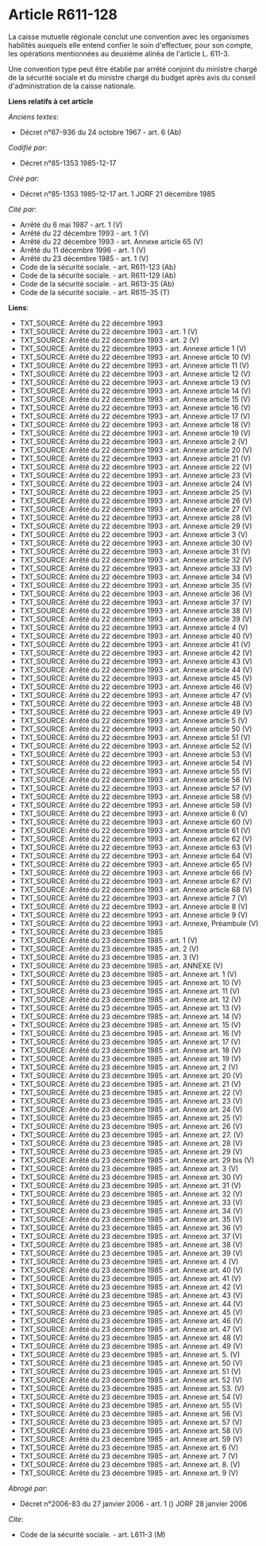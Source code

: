 # Article R611-128

La caisse mutuelle régionale conclut une convention avec les organismes habilités auxquels elle entend confier le soin
d'effectuer, pour son compte, les opérations mentionnées au deuxième alinéa de l'article L. 611-3. 

Une convention type peut être établie par arrêté conjoint du ministre chargé de la sécurité sociale et du ministre chargé du
budget après avis du conseil d'administration de la caisse nationale.

**Liens relatifs à cet article**

_Anciens textes_:

  - Décret n°67-936 du 24 octobre 1967 - art. 6 (Ab)

_Codifié par_:

  - Décret n°85-1353 1985-12-17

_Créé par_:

  - Décret n°85-1353 1985-12-17 art. 1 JORF 21 décembre 1985

_Cité par_:

  - Arrêté du 6 mai 1987 - art. 1 (V)
  - Arrêté du 22 décembre 1993 - art. 1 (V)
  - Arrêté du 22 décembre 1993 - art. Annexe article 65 (V)
  - Arrêté du 11 décembre 1996 - art. 1 (V)
  - Arrêté du 23 décembre 1985 - art. 1 (V)
  - Code de la sécurité sociale. - art. R611-123 (Ab)
  - Code de la sécurité sociale. - art. R611-129 (Ab)
  - Code de la sécurité sociale. - art. R613-35 (Ab)
  - Code de la sécurité sociale. - art. R615-35 (T)

**Liens**:

  - TXT_SOURCE: Arrêté du 22 décembre 1993
  - TXT_SOURCE: Arrêté du 22 décembre 1993 - art. 1 (V)
  - TXT_SOURCE: Arrêté du 22 décembre 1993 - art. 2 (V)
  - TXT_SOURCE: Arrêté du 22 décembre 1993 - art. Annexe article 1 (V)
  - TXT_SOURCE: Arrêté du 22 décembre 1993 - art. Annexe article 10 (V)
  - TXT_SOURCE: Arrêté du 22 décembre 1993 - art. Annexe article 11 (V)
  - TXT_SOURCE: Arrêté du 22 décembre 1993 - art. Annexe article 12 (V)
  - TXT_SOURCE: Arrêté du 22 décembre 1993 - art. Annexe article 13 (V)
  - TXT_SOURCE: Arrêté du 22 décembre 1993 - art. Annexe article 14 (V)
  - TXT_SOURCE: Arrêté du 22 décembre 1993 - art. Annexe article 15 (V)
  - TXT_SOURCE: Arrêté du 22 décembre 1993 - art. Annexe article 16 (V)
  - TXT_SOURCE: Arrêté du 22 décembre 1993 - art. Annexe article 17 (V)
  - TXT_SOURCE: Arrêté du 22 décembre 1993 - art. Annexe article 18 (V)
  - TXT_SOURCE: Arrêté du 22 décembre 1993 - art. Annexe article 19 (V)
  - TXT_SOURCE: Arrêté du 22 décembre 1993 - art. Annexe article 2 (V)
  - TXT_SOURCE: Arrêté du 22 décembre 1993 - art. Annexe article 20 (V)
  - TXT_SOURCE: Arrêté du 22 décembre 1993 - art. Annexe article 21 (V)
  - TXT_SOURCE: Arrêté du 22 décembre 1993 - art. Annexe article 22 (V)
  - TXT_SOURCE: Arrêté du 22 décembre 1993 - art. Annexe article 23 (V)
  - TXT_SOURCE: Arrêté du 22 décembre 1993 - art. Annexe article 24 (V)
  - TXT_SOURCE: Arrêté du 22 décembre 1993 - art. Annexe article 25 (V)
  - TXT_SOURCE: Arrêté du 22 décembre 1993 - art. Annexe article 26 (V)
  - TXT_SOURCE: Arrêté du 22 décembre 1993 - art. Annexe article 27 (V)
  - TXT_SOURCE: Arrêté du 22 décembre 1993 - art. Annexe article 28 (V)
  - TXT_SOURCE: Arrêté du 22 décembre 1993 - art. Annexe article 29 (V)
  - TXT_SOURCE: Arrêté du 22 décembre 1993 - art. Annexe article 3 (V)
  - TXT_SOURCE: Arrêté du 22 décembre 1993 - art. Annexe article 30 (V)
  - TXT_SOURCE: Arrêté du 22 décembre 1993 - art. Annexe article 31 (V)
  - TXT_SOURCE: Arrêté du 22 décembre 1993 - art. Annexe article 32 (V)
  - TXT_SOURCE: Arrêté du 22 décembre 1993 - art. Annexe article 33 (V)
  - TXT_SOURCE: Arrêté du 22 décembre 1993 - art. Annexe article 34 (V)
  - TXT_SOURCE: Arrêté du 22 décembre 1993 - art. Annexe article 35 (V)
  - TXT_SOURCE: Arrêté du 22 décembre 1993 - art. Annexe article 36 (V)
  - TXT_SOURCE: Arrêté du 22 décembre 1993 - art. Annexe article 37 (V)
  - TXT_SOURCE: Arrêté du 22 décembre 1993 - art. Annexe article 38 (V)
  - TXT_SOURCE: Arrêté du 22 décembre 1993 - art. Annexe article 39 (V)
  - TXT_SOURCE: Arrêté du 22 décembre 1993 - art. Annexe article 4 (V)
  - TXT_SOURCE: Arrêté du 22 décembre 1993 - art. Annexe article 40 (V)
  - TXT_SOURCE: Arrêté du 22 décembre 1993 - art. Annexe article 41 (V)
  - TXT_SOURCE: Arrêté du 22 décembre 1993 - art. Annexe article 42 (V)
  - TXT_SOURCE: Arrêté du 22 décembre 1993 - art. Annexe article 43 (V)
  - TXT_SOURCE: Arrêté du 22 décembre 1993 - art. Annexe article 44 (V)
  - TXT_SOURCE: Arrêté du 22 décembre 1993 - art. Annexe article 45 (V)
  - TXT_SOURCE: Arrêté du 22 décembre 1993 - art. Annexe article 46 (V)
  - TXT_SOURCE: Arrêté du 22 décembre 1993 - art. Annexe article 47 (V)
  - TXT_SOURCE: Arrêté du 22 décembre 1993 - art. Annexe article 48 (V)
  - TXT_SOURCE: Arrêté du 22 décembre 1993 - art. Annexe article 49 (V)
  - TXT_SOURCE: Arrêté du 22 décembre 1993 - art. Annexe article 5 (V)
  - TXT_SOURCE: Arrêté du 22 décembre 1993 - art. Annexe article 50 (V)
  - TXT_SOURCE: Arrêté du 22 décembre 1993 - art. Annexe article 51 (V)
  - TXT_SOURCE: Arrêté du 22 décembre 1993 - art. Annexe article 52 (V)
  - TXT_SOURCE: Arrêté du 22 décembre 1993 - art. Annexe article 53 (V)
  - TXT_SOURCE: Arrêté du 22 décembre 1993 - art. Annexe article 54 (V)
  - TXT_SOURCE: Arrêté du 22 décembre 1993 - art. Annexe article 55 (V)
  - TXT_SOURCE: Arrêté du 22 décembre 1993 - art. Annexe article 56 (V)
  - TXT_SOURCE: Arrêté du 22 décembre 1993 - art. Annexe article 57 (V)
  - TXT_SOURCE: Arrêté du 22 décembre 1993 - art. Annexe article 58 (V)
  - TXT_SOURCE: Arrêté du 22 décembre 1993 - art. Annexe article 59 (V)
  - TXT_SOURCE: Arrêté du 22 décembre 1993 - art. Annexe article 6 (V)
  - TXT_SOURCE: Arrêté du 22 décembre 1993 - art. Annexe article 60 (V)
  - TXT_SOURCE: Arrêté du 22 décembre 1993 - art. Annexe article 61 (V)
  - TXT_SOURCE: Arrêté du 22 décembre 1993 - art. Annexe article 62 (V)
  - TXT_SOURCE: Arrêté du 22 décembre 1993 - art. Annexe article 63 (V)
  - TXT_SOURCE: Arrêté du 22 décembre 1993 - art. Annexe article 64 (V)
  - TXT_SOURCE: Arrêté du 22 décembre 1993 - art. Annexe article 65 (V)
  - TXT_SOURCE: Arrêté du 22 décembre 1993 - art. Annexe article 66 (V)
  - TXT_SOURCE: Arrêté du 22 décembre 1993 - art. Annexe article 67 (V)
  - TXT_SOURCE: Arrêté du 22 décembre 1993 - art. Annexe article 68 (V)
  - TXT_SOURCE: Arrêté du 22 décembre 1993 - art. Annexe article 7 (V)
  - TXT_SOURCE: Arrêté du 22 décembre 1993 - art. Annexe article 8 (V)
  - TXT_SOURCE: Arrêté du 22 décembre 1993 - art. Annexe article 9 (V)
  - TXT_SOURCE: Arrêté du 22 décembre 1993 - art. Annexe, Préambule (V)
  - TXT_SOURCE: Arrêté du 23 décembre 1985
  - TXT_SOURCE: Arrêté du 23 décembre 1985 - art. 1 (V)
  - TXT_SOURCE: Arrêté du 23 décembre 1985 - art. 2 (V)
  - TXT_SOURCE: Arrêté du 23 décembre 1985 - art. 3 (V)
  - TXT_SOURCE: Arrêté du 23 décembre 1985 - art. ANNEXE (V)
  - TXT_SOURCE: Arrêté du 23 décembre 1985 - art. Annexe art. 1 (V)
  - TXT_SOURCE: Arrêté du 23 décembre 1985 - art. Annexe art. 10 (V)
  - TXT_SOURCE: Arrêté du 23 décembre 1985 - art. Annexe art. 11 (V)
  - TXT_SOURCE: Arrêté du 23 décembre 1985 - art. Annexe art. 12 (V)
  - TXT_SOURCE: Arrêté du 23 décembre 1985 - art. Annexe art. 13 (V)
  - TXT_SOURCE: Arrêté du 23 décembre 1985 - art. Annexe art. 14 (V)
  - TXT_SOURCE: Arrêté du 23 décembre 1985 - art. Annexe art. 15 (V)
  - TXT_SOURCE: Arrêté du 23 décembre 1985 - art. Annexe art. 16 (V)
  - TXT_SOURCE: Arrêté du 23 décembre 1985 - art. Annexe art. 17 (V)
  - TXT_SOURCE: Arrêté du 23 décembre 1985 - art. Annexe art. 18 (V)
  - TXT_SOURCE: Arrêté du 23 décembre 1985 - art. Annexe art. 19 (V)
  - TXT_SOURCE: Arrêté du 23 décembre 1985 - art. Annexe art. 2 (V)
  - TXT_SOURCE: Arrêté du 23 décembre 1985 - art. Annexe art. 20 (V)
  - TXT_SOURCE: Arrêté du 23 décembre 1985 - art. Annexe art. 21 (V)
  - TXT_SOURCE: Arrêté du 23 décembre 1985 - art. Annexe art. 22 (V)
  - TXT_SOURCE: Arrêté du 23 décembre 1985 - art. Annexe art. 23 (V)
  - TXT_SOURCE: Arrêté du 23 décembre 1985 - art. Annexe art. 24 (V)
  - TXT_SOURCE: Arrêté du 23 décembre 1985 - art. Annexe art. 25 (V)
  - TXT_SOURCE: Arrêté du 23 décembre 1985 - art. Annexe art. 26 (V)
  - TXT_SOURCE: Arrêté du 23 décembre 1985 - art. Annexe art. 27. (V)
  - TXT_SOURCE: Arrêté du 23 décembre 1985 - art. Annexe art. 28 (V)
  - TXT_SOURCE: Arrêté du 23 décembre 1985 - art. Annexe art. 29 (V)
  - TXT_SOURCE: Arrêté du 23 décembre 1985 - art. Annexe art. 29 bis (V)
  - TXT_SOURCE: Arrêté du 23 décembre 1985 - art. Annexe art. 3 (V)
  - TXT_SOURCE: Arrêté du 23 décembre 1985 - art. Annexe art. 30 (V)
  - TXT_SOURCE: Arrêté du 23 décembre 1985 - art. Annexe art. 31 (V)
  - TXT_SOURCE: Arrêté du 23 décembre 1985 - art. Annexe art. 32 (V)
  - TXT_SOURCE: Arrêté du 23 décembre 1985 - art. Annexe art. 33 (V)
  - TXT_SOURCE: Arrêté du 23 décembre 1985 - art. Annexe art. 34 (V)
  - TXT_SOURCE: Arrêté du 23 décembre 1985 - art. Annexe art. 35 (V)
  - TXT_SOURCE: Arrêté du 23 décembre 1985 - art. Annexe art. 36 (V)
  - TXT_SOURCE: Arrêté du 23 décembre 1985 - art. Annexe art. 37 (V)
  - TXT_SOURCE: Arrêté du 23 décembre 1985 - art. Annexe art. 38 (V)
  - TXT_SOURCE: Arrêté du 23 décembre 1985 - art. Annexe art. 39 (V)
  - TXT_SOURCE: Arrêté du 23 décembre 1985 - art. Annexe art. 4 (V)
  - TXT_SOURCE: Arrêté du 23 décembre 1985 - art. Annexe art. 40 (V)
  - TXT_SOURCE: Arrêté du 23 décembre 1985 - art. Annexe art. 41 (V)
  - TXT_SOURCE: Arrêté du 23 décembre 1985 - art. Annexe art. 42 (V)
  - TXT_SOURCE: Arrêté du 23 décembre 1985 - art. Annexe art. 43 (V)
  - TXT_SOURCE: Arrêté du 23 décembre 1985 - art. Annexe art. 44 (V)
  - TXT_SOURCE: Arrêté du 23 décembre 1985 - art. Annexe art. 45 (V)
  - TXT_SOURCE: Arrêté du 23 décembre 1985 - art. Annexe art. 46 (V)
  - TXT_SOURCE: Arrêté du 23 décembre 1985 - art. Annexe art. 47 (V)
  - TXT_SOURCE: Arrêté du 23 décembre 1985 - art. Annexe art. 48 (V)
  - TXT_SOURCE: Arrêté du 23 décembre 1985 - art. Annexe art. 49 (V)
  - TXT_SOURCE: Arrêté du 23 décembre 1985 - art. Annexe art. 5. (V)
  - TXT_SOURCE: Arrêté du 23 décembre 1985 - art. Annexe art. 50 (V)
  - TXT_SOURCE: Arrêté du 23 décembre 1985 - art. Annexe art. 51 (V)
  - TXT_SOURCE: Arrêté du 23 décembre 1985 - art. Annexe art. 52 (V)
  - TXT_SOURCE: Arrêté du 23 décembre 1985 - art. Annexe art. 53. (V)
  - TXT_SOURCE: Arrêté du 23 décembre 1985 - art. Annexe art. 54 (V)
  - TXT_SOURCE: Arrêté du 23 décembre 1985 - art. Annexe art. 55 (V)
  - TXT_SOURCE: Arrêté du 23 décembre 1985 - art. Annexe art. 56 (V)
  - TXT_SOURCE: Arrêté du 23 décembre 1985 - art. Annexe art. 57 (V)
  - TXT_SOURCE: Arrêté du 23 décembre 1985 - art. Annexe art. 58 (V)
  - TXT_SOURCE: Arrêté du 23 décembre 1985 - art. Annexe art. 59 (V)
  - TXT_SOURCE: Arrêté du 23 décembre 1985 - art. Annexe art. 6 (V)
  - TXT_SOURCE: Arrêté du 23 décembre 1985 - art. Annexe art. 7 (V)
  - TXT_SOURCE: Arrêté du 23 décembre 1985 - art. Annexe art. 8. (V)
  - TXT_SOURCE: Arrêté du 23 décembre 1985 - art. Annexe art. 9 (V)

_Abrogé par_:

  - Décret n°2006-83 du 27 janvier 2006 - art. 1 () JORF 28 janvier 2006

_Cite_:

  - Code de la sécurité sociale. - art. L611-3 (M)
